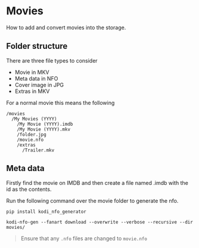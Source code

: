 <!--
SPDX-FileCopyrightText: Andrew Hayzen <ahayzen@gmail.com>

SPDX-License-Identifier: MPL-2.0
-->

# Movies

How to add and convert movies into the storage.

## Folder structure

There are three file types to consider

* Movie in MKV
* Meta data in NFO
* Cover image in JPG
* Extras in MKV

For a normal movie this means the following

```
/movies
  /My Movies (YYYY)
    /My Movie (YYYY).imdb
    /My Movie (YYYY).mkv
    /folder.jpg
    /movie.nfo
    /extras
      /Trailer.mkv
```

## Meta data

Firstly find the movie on IMDB and then create a file named .imdb with the id as the contents.

Run the following command over the movie folder to generate the nfo.

```console
pip install kodi_nfo_generator

kodi-nfo-gen --fanart download --overwrite --verbose --recursive --dir movies/
```

> Ensure that any `.nfo` files are changed to `movie.nfo`
